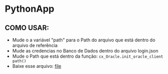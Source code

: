 # PythonApp
## COMO USAR: 
- Mude o a variável "path" para o Path do arquivo que está dentro do arquivo de referência
- Mude as credencias no Banco de Dados dentro do arquivo login.json
- Mude o Path que está dentro da função: `cx_Oracle.init_oracle_client path()`
- Baixe esse arquivo: [file](https://drive.google.com/file/d/1iRKfVMbOydWpfnMJ6_h8gAWq7a94hZxF/view?usp=sharing)
